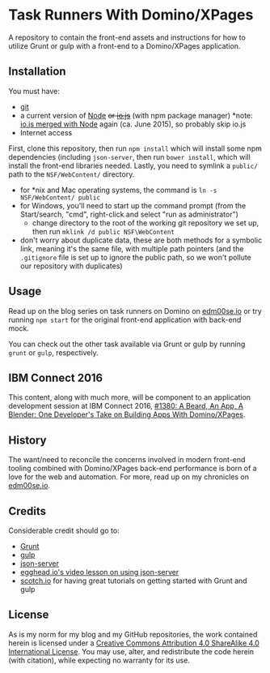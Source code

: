 # Task Runners With Domino/XPages

A repository to contain the front-end assets and instructions for how to utilize Grunt or gulp with a front-end to a Domino/XPages application.

## Installation

You must have:

* [git](http://git-scm.com/)
* a current version of [Node](https://nodejs.org/en/) ~~or [io.js](https://iojs.org/en/)~~ (with npm package manager) *note: [io.js merged with Node](http://www.linuxfoundation.org/news-media/announcements/2015/06/nodejs-foundation-advances-community-collaboration-announces-new) again (ca. June 2015), so probably skip io.js
* Internet access

First, clone this repository, then run `npm install` which will install some npm dependencies (including `json-server`, then run `bower install`, which will install the front-end libraries needed. Lastly, you need to symlink a `public/` path to the `NSF/WebContent/` directory.

* for *nix and Mac operating systems, the command is `ln -s NSF/WebContent/ public`
* for Windows, you'll need to start up the command prompt (from the Start/search, "cmd", right-click and select "run as administrator")
    * change directory to the root of the working git repository we set up, then run `mklink /d public NSF\WebContent`
* don't worry about duplicate data, these are both methods for a symbolic link, meaning it's the same file, with multiple path pointers (and the `.gitignore` file is set up to ignore the public path, so we won't pollute our repository with duplicates)

## Usage

Read up on the blog series on task runners on Domino on [edm00se.io](https://edm00se.io) or try running `npm start` for the original front-end application with back-end mock.

You can check out the other task available via Grunt or gulp by running `grunt` or `gulp`, respectively.

## IBM Connect 2016

This content, along with much more, will be component to an application development session at IBM Connect 2016, [#1380: A Beard, An App, A Blender: One Developer's Take on Building Apps With Domino/XPages](https://www-950.ibm.com/events/global/connect/sessions/preview.html?sessionid=CBEM-1380).

## History

The want/need to reconcile the concerns involved in modern front-end tooling combined with Domino/XPages back-end performance is born of a love for the web and automation. For more, read up on my chronicles on [edm00se.io](https://edm00se.io).

## Credits

Considerable credit should go to:

* [Grunt](http://gruntjs.com/)
* [gulp](http://gulpjs.com/)
* [json-server](https://github.com/typicode/json-server)
* [egghead.io's video lesson on using json-server](https://egghead.io/lessons/nodejs-creating-demo-apis-with-json-server)
* [scotch.io](https://scotch.io) for having great tutorials on getting started with Grunt and gulp

## License

As is my norm for my blog and my GitHub repositories, the work contained herein is licensed under a [Creative Commons Attribution 4.0 ShareAlike 4.0 International License](http://creativecommons.org/licenses/by-sa/4.0/). You may use, alter, and redistribute the code herein (with citation), while expecting no warranty for its use.